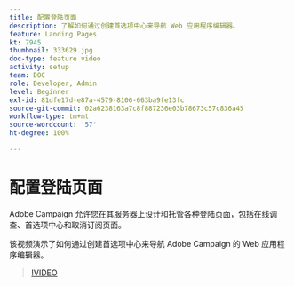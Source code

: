 ```yaml
---
title: 配置登陆页面
description: 了解如何通过创建首选项中心来导航 Web 应用程序编辑器。
feature: Landing Pages
kt: 7945
thumbnail: 333629.jpg
doc-type: feature video
activity: setup
team: DOC
role: Developer, Admin
level: Beginner
exl-id: 81dfe17d-e87a-4579-8106-663ba9fe13fc
source-git-commit: 02a6238163a7c8f887236e03b78673c57c836a45
workflow-type: tm+mt
source-wordcount: '57'
ht-degree: 100%

---
```


# 配置登陆页面

Adobe Campaign 允许您在其服务器上设计和托管各种登陆页面，包括在线调查、首选项中心和取消订阅页面。

该视频演示了如何通过创建首选项中心来导航 Adobe Campaign 的 Web 应用程序编辑器。

>[!VIDEO](https://video.tv.adobe.com/v/333629?quality=12)
